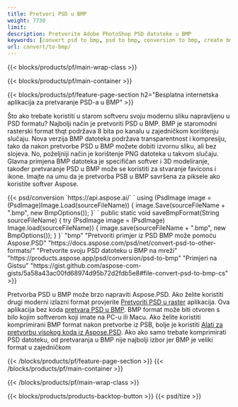 ```yaml
---
title: Pretvori PSD u BMP
weight: 7730
limit: 
description: Pretvorite Adobe PhotoShop PSD datoteke u BMP
keywords: [convert psd to bmp, psd to bmp, conversion to bmp, create bmp from psd, print psd as bmp]
url: convert/to-bmp/
---
```


{{< blocks/products/pf/main-wrap-class >}}

{{< blocks/products/pf/main-container >}}

{{< blocks/products/pf/feature-page-section h2="Besplatna internetska aplikacija za pretvaranje PSD-a u BMP" >}}
<p>Što ako trebate koristiti u starom softveru svoju modernu sliku napravljenu u PSD formatu? Najbolji način je pretvoriti PSD u BMP. BMP je staromodni rasterski format thqt podržava 8 bita po kanalu u zajedničkom korištenju slučaju. Nova verzija BMP datoteka podržava transparentnost i kompresiju, tako da nakon pretvorbe PSD u BMP možete dobiti izvornu sliku, ali bez slojeva. No, poželjniji način je korištenje PNG datoteka u takvom slučaju. Glavna primjena BMP datoteka je specifičan softver i 3D modeliranje, također pretvaranje PSD u BMP može se koristiti za stvaranje favicons i ikone. Imajte na umu da je pretvorba PSB u BMP savršena za piksele ako koristite softver Aspose.</p>
{{< psd/conversion `https://api.aspose.ai/` 
`    using (PsdImage image = (PsdImage)Image.Load(sourceFileName))
    {
        image.Save(sourceFileName + ".bmp",  new BmpOptions());
    }` 
`    public static void saveBmpFormat(String sourceFileName) {
        try (PsdImage image = (PsdImage) Image.load(sourceFileName)) {
            image.save(sourceFileName + ".bmp", new BmpOptions());
        }
    }` 
	"bmp" 
"Pretvoriti primjer iz PSD BMP može pomoću Aspose.PSD"  "https://docs.aspose.com/psd/net/convert-psd-to-other-formats/" 
"Pretvorite svoju PSD datoteku u BMP na mreži" "https://products.aspose.app/psd/conversion/psd-to-bmp" 
"Primjeri na Gistsu" "https://gist.github.com/aspose-com-gists/5a58a43ac00fd68974d95b72d2fdb5e8#file-convert-psd-to-bmp-cs" >}}
<p>Pretvorba PSD u BMP može brzo napraviti Aspose.PSD. Ako želite koristiti drugi moderni izlazni format provjerite <a href="/psd/convert">Pretvoriti PSD u raster</a> aplikacija. Ova aplikacija bez koda <a href="/psd/convert/to-bmp">pretvara PSD u BMP</a>. BMP format može biti otvoren s bilo kojim softverom koji imate na PC-u ili Macu. Ako želite koristiti komprimirani BMP format nakon pretvorbe iz PSB, bolje je koristiti <a href="/psd">Alati za pretvorbu visokog koda iz Aspose.PSD</a>. Ako ako samo trebate komprimirati PSD datoteku, od pretvaranja u BMP nije najbolji izbor jer BMP je veliki format u zajedničkom</p>
{{< /blocks/products/pf/feature-page-section >}}
{{< /blocks/products/pf/main-container >}}


{{< /blocks/products/pf/main-wrap-class >}}

{{< blocks/products/products-backtop-button >}}
{{< psd/tize >}}
